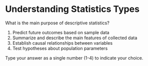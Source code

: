 # Understanding Statistics Types

What is the main purpose of descriptive statistics?

1. Predict future outcomes based on sample data
2. Summarize and describe the main features of collected data  
3. Establish causal relationships between variables
4. Test hypotheses about population parameters

Type your answer as a single number (1-4) to indicate your choice.